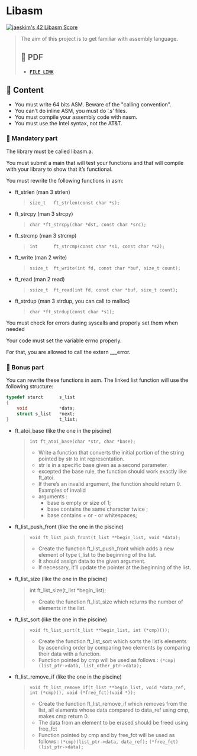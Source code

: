 # Libasm

[![jaeskim's 42 Libasm Score](https://badge42.herokuapp.com/api/project/jaeskim/libasm)](https://github.com/JaeSeoKim/badge42)

> The aim of this project is to get familiar with assembly language.
> ## 📝 PDF
>
> - [**`FILE LINK`**](https://github.com/JaeSeoKim/42cursus/blob/master/pdf/en.subject-Libasm.pdf)

## 🚀 Content

- You must write 64 bits ASM. Beware of the "calling convention".
- You can’t do inline ASM, you must do ’.s’ files.
- You must compile your assembly code with nasm.
- You must use the Intel syntax, not the AT&T.

### 🚩 Mandatory part

The library must be called libasm.a.

You must submit a main that will test your functions and that will compile with your library to show that it’s functional.

You must rewrite the following functions in asm:

- ft_strlen (man 3 strlen)
    > `size_t	ft_strlen(const char *s);`
- ft_strcpy (man 3 strcpy)
    > `char	*ft_strcpy(char *dst, const char *src);`
- ft_strcmp (man 3 strcmp)
    > `int		ft_strcmp(const char *s1, const char *s2);`
- ft_write (man 2 write)
    > `ssize_t	ft_write(int fd, const char *buf, size_t count);`
- ft_read (man 2 read)
    > `ssize_t	ft_read(int fd, const char *buf, size_t count);`
- ft_strdup (man 3 strdup, you can call to malloc)
    > `char	*ft_strdup(const char *s1);`

You must check for errors during syscalls and properly set them when needed

Your code must set the variable errno properly.

For that, you are allowed to call the extern ___error.

### 🚩 Bonus part

You can rewrite these functions in asm. The linked list function will use the following
structure:

```c
typedef sturct      s_list
{
    void            *data;
    struct s_list   *next;
}                   t_list;
```

- ft_atoi_base (like the one in the piscine)
    > `int ft_atoi_base(char *str, char *base);`
    > - Write a function that converts the initial portion of the string pointed by str to int
    > representation.
    > - str is in a specific base given as a second parameter.
    > - excepted the base rule, the function should work exactly like ft_atoi.
    > - If there’s an invalid argument, the function should return 0. Examples of invalid
    > - arguments :
    >   - base is empty or size of 1;
    >   - base contains the same character twice ;
    >   - base contains + or - or whitespaces;

- ft_list_push_front (like the one in the piscine)
    > `void ft_list_push_front(t_list **begin_list, void *data);`
    > - Create the function ft_list_push_front which adds a new element of type t_list to the beginning of the list.
    > - It should assign data to the given argument.
    > - If necessary, it’ll update the pointer at the beginning of the list.

- ft_list_size (like the one in the piscine)
    > int ft_list_size(t_list *begin_list);
    > - Create the function ft_list_size which returns the number of elements in the list.

- ft_list_sort (like the one in the piscine)
    > `void ft_list_sort(t_list **begin_list, int (*cmp)());`
    > - Create the function ft_list_sort which sorts the list’s  elements by ascending order by comparing two elements by comparing their data with a function.
    > - Function pointed by cmp will be used as follows :
    >   `(*cmp)(list_ptr->data, list_other_ptr->data);`
- ft_list_remove_if (like the one in the piscine)
    > `void	ft_list_remove_if(t_list **begin_list, void *data_ref, int (*cmp)(), void (*free_fct)(void *));`
    > - Create the function ft_list_remove_if which removes from the list, all elements whose data compared to data_ref using cmp, makes cmp return 0.
    > - The data from an element to be erased should be freed using free_fct
    > - Function pointed by cmp and by free_fct will be used as follows :
    >   `(*cmp)(list_ptr->data, data_ref);`
    >   `(*free_fct)(list_ptr->data);`
